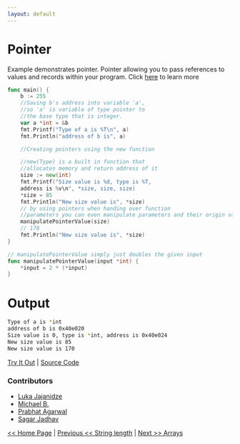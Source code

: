 ```yaml
---
layout: default
---
```


# Pointer

Example demonstrates pointer. Pointer allowing you to pass references to values and records within your program.
Click [here](https://tour.golang.org/moretypes/1) to learn more

```go
func main() {
	b := 255
	//Saving b's address into variable 'a', 
	//so 'a' is variable of type pointer to 
	//the base type that is integer.
	var a *int = &b
	fmt.Printf("Type of a is %T\n", a)
	fmt.Println("address of b is", a)

	//Creating pointers using the new function

	//new(Type) is a built in function that 
	//allocates memory and return address of it
	size := new(int)
	fmt.Printf("Size value is %d, type is %T, 
	address is %v\n", *size, size, size)
	*size = 85
	fmt.Println("New size value is", *size)
	// by using pointers when handing over function 
	//parameters you can even manipulate parameters and their origin values
	manipulatePointerValue(size)
	// 170
	fmt.Println("New size value is", *size) 
}

// manipulatePointerValue simply just doubles the given input
func manipulatePointerValue(input *int) {
	*input = 2 * (*input)
}
```

# Output

```bash
Type of a is *int
address of b is 0x40e020
Size value is 0, type is *int, address is 0x40e024
New size value is 85
New size value is 170
```

<a href='https://play.golang.org/p/RlzXQRU2WJl' target='_blank'>Try It Out</a> | <a href='https://github.com/sagar-jadhav/go-examples/blob/master/src/pointer.go' target='_blank'>Source Code</a>

### Contributors
- <a href='https://github.com/LukaJaj' target='_blank'>Luka Jajanidze</a>
- <a href='https://github.com/mmichaelb' target='_blank'>Michael B.</a>
- <a href='https://github.com/aprabhat' target='_blank'>Prabhat Agarwal</a>
- <a href='https://github.com/sagar-jadhav' target='_blank'>Sagar Jadhav</a>

[<< Home Page](./) | [Previous << String length](./string-length.html) | [Next >> Arrays](./arrays.html)
